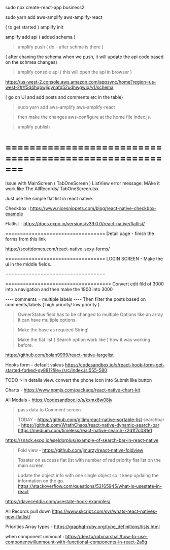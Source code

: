 

sudo npx create-react-app business2

sudo yarn add aws-amplify aws-amplify-react


( to get started )
amplify init 

amplify add api 
(  added schema )

>amplify push  ( do - after schma is there )

( after chaning the schema when we push, it will update the api 
code based on the schmea changes)

> amplify console api  ( this will open the api in browser )

https://us-west-2.console.aws.amazon.com/appsync/home?region=us-west-2#/f5d4hqbwjjgvnafq52udhwgwiq/v1/schema


( go on UI and add posts and comments etc in the table)

> sudo yarn add aws-amplify aws-amplify-react

>  then make the changes aws-configure at the home file index.js. 


>amplify publish 

=======================================================
=======================================================

Issue with MainScreen ( TabOneScreen )  ListView error message:  MAke it work like
The AllRecords/ TabOneScreen.tsx

Just use the simple flat list in react native. 

Checkbox :
https://www.nicesnippets.com/blog/react-native-checkbox-example

Flatlist - 
https://docs.expo.io/versions/v39.0.0/react-native/flatlist/

==================================
Detail page - finish the forms from this link 

https://scottdomes.com/react-native-sexy-forms/

==================================
LOGIN SCREEN - 
Make the ui in the middle fields. 

==================================




====================================
Convert edit fild of 3000 into a navigation and then 
make the 1900 into 3000

---- comments = multiple labels ---- 
Then filter the posts based on comments/labels ( high priority/ low priority ). 


> OwnerStatus field has to be changed to multiple Options like an array it can have multiple options. 

> Make the base as required String! 


>  Make the flat list ( Search option work like ) how it was working before. 

https://github.com/bolan9999/react-native-largelist


Hooks form - default valeus 
https://codesandbox.io/s/react-hook-form-get-started-forked-gv881?file=/src/index.js:555-580


TODO > in details view.  convert the phone icon into Submit like button 

Charts - https://www.npmjs.com/package/react-native-chart-kit


All Modals - https://codesandbox.io/s/kxmx8w08jv


> pass data to Comment screen 

> TODAY -  https://github.com/gitim/react-native-sortable-list
> searchbar - https://github.com/WrathChaos/react-native-dynamic-search-bar
https://medium.com/timeless/react-native-search-72d1f7c081e1


https://snack.expo.io/@eldorplus/example-of-search-bar-in-react-native



> Fold view - https://github.com/jmurzy/react-native-foldview

> Toaster on success
> flat list with number of red priority
> flat list on the main screen 

> update the object info with one single object 
so it keep updaing the information on the go. 
https://stackoverflow.com/questions/53165945/what-is-usestate-in-react

https://daveceddia.com/usestate-hook-examples/



All Records pull down 
https://www.skcript.com/svr/whats-react-natives-new-flatlist/


Priorities Array types - 
https://graphql-ruby.org/type_definitions/lists.html


when component unmount : 
https://dev.to/robmarshall/how-to-use-componentwillunmount-with-functional-components-in-react-2a5g

